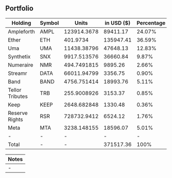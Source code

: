 ## Portfolio

| Holding         | Symbol | Units       | in USD ($) | Percentage |
|-----------------|--------|-------------|------------|------------|
| Ampleforth      | AMPL   | 123914.3678 | 89411.17   | 24.07%     |
| Ether           | ETH    | 401.9734    | 135947.41  | 36.59%     |
| Uma             | UMA    | 11438.38796 | 47648.13   | 12.83%     |
| Synthetix       | SNX    | 9917.513576 | 36660.84   | 9.87%      |
| Numeraire       | NMR    | 494.7491815 | 9895.26    | 2.66%      |
| Streamr         | DATA   | 66011.94799 | 3356.75    | 0.90%      |
| Band            | BAND   | 4756.751414 | 18993.76   | 5.11%      |
| Tellor Tributes | TRB    | 255.9008926 | 3153.37    | 0.85%      |
| Keep            | KEEP   | 2648.682848 | 1330.48    | 0.36%      |
| Reserve Rights  | RSR    | 728732.9412 | 6524.12    | 1.76%      |
| Meta            | MTA    | 3238.148155 | 18596.07   | 5.01%      |
| -               | -      | -           | -          | -          |
| Total           | -      | -           | 371517.36  | 100%       |

|Notes|
|---|
|-|
